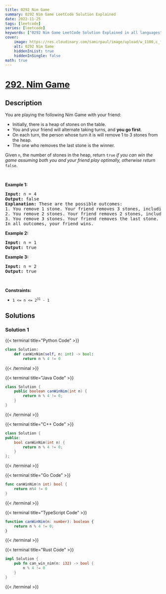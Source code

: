 ```yaml
---
title: 0292 Nim Game
summary: 0292 Nim Game LeetCode Solution Explained
date: 2022-11-25
tags: [leetcode]
series: [leetcode]
keywords: ["0292 Nim Game LeetCode Solution Explained in all languages", "0292 Nim Game", "LeetCode", "leetcode solution in Python3 C++ Java Go PHP Ruby Swift TypeScript Rust C# JavaScript C", "GeeksforGeeks", "InterviewBit", "Coding Ninjas", "HackerRank", "HackerEarth", "CodeChef", "TopCoder", "AlgoExpert", "freeCodeCamp", "Codeforces", "GitHub", "AtCoder", "Samir Paul"]
cover:
    image: https://res.cloudinary.com/samirpaul/image/upload/w_1100,c_fit,co_rgb:FFFFFF,l_text:Arial_75_bold:0292 Nim Game - Solution Explained/problem-solving.webp
    alt: 0292 Nim Game
    hiddenInList: true
    hiddenInSingle: false
math: true
---
```



# [292. Nim Game](https://leetcode.com/problems/nim-game)


## Description

<p>You are playing the following Nim Game with your friend:</p>

<ul>
	<li>Initially, there is a heap of stones on the table.</li>
	<li>You and your friend will alternate taking turns, and <strong>you go first</strong>.</li>
	<li>On each turn, the person whose turn it is will remove 1 to 3 stones from the heap.</li>
	<li>The one who removes the last stone is the winner.</li>
</ul>

<p>Given <code>n</code>, the number of stones in the heap, return <code>true</code><em> if you can win the game assuming both you and your friend play optimally, otherwise return </em><code>false</code>.</p>

<p>&nbsp;</p>
<p><strong class="example">Example 1:</strong></p>

<pre>
<strong>Input:</strong> n = 4
<strong>Output:</strong> false
<strong>Explanation:</strong> These are the possible outcomes:
1. You remove 1 stone. Your friend removes 3 stones, including the last stone. Your friend wins.
2. You remove 2 stones. Your friend removes 2 stones, including the last stone. Your friend wins.
3. You remove 3 stones. Your friend removes the last stone. Your friend wins.
In all outcomes, your friend wins.
</pre>

<p><strong class="example">Example 2:</strong></p>

<pre>
<strong>Input:</strong> n = 1
<strong>Output:</strong> true
</pre>

<p><strong class="example">Example 3:</strong></p>

<pre>
<strong>Input:</strong> n = 2
<strong>Output:</strong> true
</pre>

<p>&nbsp;</p>
<p><strong>Constraints:</strong></p>

<ul>
	<li><code>1 &lt;= n &lt;= 2<sup>31</sup> - 1</code></li>
</ul>

## Solutions

### Solution 1

<!-- tabs:start -->

{{< terminal title="Python Code" >}}
```python
class Solution:
    def canWinNim(self, n: int) -> bool:
        return n % 4 != 0
```
{{< /terminal >}}

{{< terminal title="Java Code" >}}
```java
class Solution {
    public boolean canWinNim(int n) {
        return n % 4 != 0;
    }
}
```
{{< /terminal >}}

{{< terminal title="C++ Code" >}}
```cpp
class Solution {
public:
    bool canWinNim(int n) {
        return n % 4 != 0;
    }
};
```
{{< /terminal >}}

{{< terminal title="Go Code" >}}
```go
func canWinNim(n int) bool {
	return n%4 != 0
}
```
{{< /terminal >}}

{{< terminal title="TypeScript Code" >}}
```ts
function canWinNim(n: number): boolean {
    return n % 4 != 0;
}
```
{{< /terminal >}}

{{< terminal title="Rust Code" >}}
```rust
impl Solution {
    pub fn can_win_nim(n: i32) -> bool {
        n % 4 != 0
    }
}
```
{{< /terminal >}}

<!-- tabs:end -->

<!-- end -->
